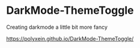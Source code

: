 # DarkMode-ThemeToggle
Creating darkmode a little bit more fancy

https://polyxein.github.io/DarkMode-ThemeToggle/
